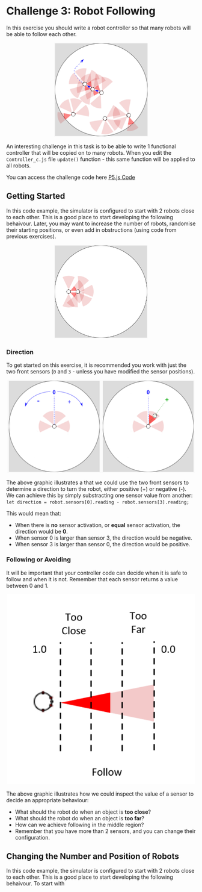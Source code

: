 # Challenge 3: Robot Following

In this exercise you should write a robot controller so that many robots will be able to follow each other.  

<p align="center">
<img src="https://github.com/paulodowd/SummerSchool2022/blob/main/images/p5_following.png?raw=true" width=250>
  </p>


An interesting challenge in this task is to be able to write 1 functional controller that will be copied on to many robots.  When you edit the `Controller_c.js` file `update()` function - this same function will be applied to all robots.

You can access the challenge code here <a href="https://editor.p5js.org/paulodowd_uob/sketches/p43gsxC2y">P5.js Code</a>

## Getting Started

In this code example, the simulator is configured to start with 2 robots close to each other.  This is a good place to start developing the following behaivour.  Later, you may want to increase the number of robots, randomise their starting positions, or even add in obstructions (using code from previous exercises).


<p align="center">
  <img src="https://github.com/paulodowd/SummerSchool2022/blob/main/images/p5_following_start.png?raw=true" width=250>
  </p>

### Direction

To get started on this exercise, it is recommended you work with just the two front sensors (`0` and `3` - unless you have modified the sensor positions).

<p align="center">
  <img src="https://github.com/paulodowd/SummerSchool2022/blob/main/images/p5_sensor_dir.png?raw=true" width=500>
  </p>
  
The above graphic illustrates a that we could use the two front sensors to determine a direction to turn the robot, either positive (+) or negative (-).  We can achieve this by simply substracting one sensor value from another:  
`let direction = robot.sensors[0].reading - robot.sensors[3].reading;`

This would mean that:
- When there is **no** sensor activation, or **equal** sensor activation, the direction would be **0**.
- When sensor 0 is larger than sensor 3, the direction would be negative.
- When sensor 3 is larger than sensor 0, the direction would be positive.

### Following or Avoiding

It will be important that your controller code can decide when it is safe to follow and when it is not.  Remember that each sensor returns a value between 0 and 1.

<p align="center">
  <img src="https://github.com/paulodowd/SummerSchool2022/blob/main/images/p5_sensor_bands.png?raw=true" width=500>
  </p>

The above graphic illustrates how we could inspect the value of a sensor to decide an appropriate behaviour:
- What should the robot do when an object is **too close**?
- What should the robot do when an object is **too far**?
- How can we achieve following in the middle region?
- Remember that you have more than 2 sensors, and you can change their configuration.

## Changing the Number and Position of Robots

In this code example, the simulator is configured to start with 2 robots close to each other.  This is a good place to start developing the following behaivour.  To start with

